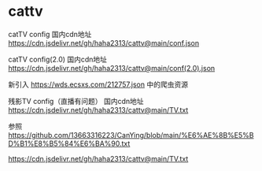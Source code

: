 # cattv
catTV config
国内cdn地址   https://cdn.jsdelivr.net/gh/haha2313/cattv@main/conf.json


catTV config(2.0)
国内cdn地址   https://cdn.jsdelivr.net/gh/haha2313/cattv@main/conf(2.0).json

新引入 https://wds.ecsxs.com/212757.json 中的爬虫资源





残影TV config（直播有问题）
国内cdn地址  https://cdn.jsdelivr.net/gh/haha2313/cattv@main/TV.txt

参照 https://github.com/13663316223/CanYing/blob/main/%E6%AE%8B%E5%BD%B1%E8%B5%84%E6%BA%90.txt

https://cdn.jsdelivr.net/gh/haha2313/cattv@main/TV.txt
